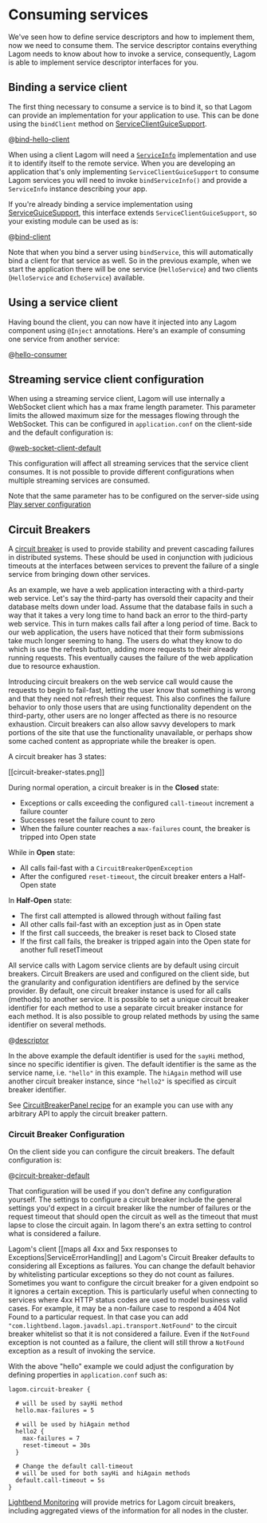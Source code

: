 # Consuming services

We've seen how to define service descriptors and how to implement them, now we need to consume them.  The service descriptor contains everything Lagom needs to know about how to invoke a service, consequently, Lagom is able to implement service descriptor interfaces for you.

## Binding a service client

The first thing necessary to consume a service is to bind it, so that Lagom can provide an implementation for your application to use.  This can be done using the `bindClient` method on [ServiceClientGuiceSupport](api/index.html?com/lightbend/lagom/javadsl/client/ServiceClientGuiceSupport.html).

@[bind-hello-client](code/docs/services/client/Module.java)

When using a client Lagom will need a [`ServiceInfo`](api/com/lightbend/lagom/javadsl/api/ServiceInfo.html) implementation and use it to identify itself to the remote service. When you are developing an application that's only implementing `ServiceClientGuiceSupport` to consume Lagom services you will need to invoke `bindServiceInfo()` and provide a `ServiceInfo` instance describing your app.

If you're already binding a service implementation using [ServiceGuiceSupport](api/index.html?com/lightbend/lagom/javadsl/server/ServiceGuiceSupport.html), this interface extends `ServiceClientGuiceSupport`, so your existing module can be used as is:

@[bind-client](code/docs/services/server/ServiceModule.java)

Note that when you bind a server using `bindService`, this will automatically bind a client for that service as well. So in the previous example, when we start the application there will be one service (`HelloService`) and two clients (`HelloService` and `EchoService`) available.


## Using a service client

Having bound the client, you can now have it injected into any Lagom component using `@Inject` annotations.  Here's an example of consuming one service from another service:

@[hello-consumer](code/docs/services/ServiceClients.java)

## Streaming service client configuration

When using a streaming service client, Lagom will use internally a WebSocket client which has a max frame length parameter. This parameter limits the allowed maximum size for the messages flowing through the WebSocket. This can be configured in `application.conf` on the client-side and the default configuration is:

@[web-socket-client-default](../../../../../service/core/client/src/main/resources/reference.conf)

This configuration will affect all streaming services that the service client consumes. It is not possible to provide different configurations when multiple streaming services are consumed.

Note that the same parameter has to be configured on the server-side using [Play server configuration](https://www.playframework.com/documentation/2.8.x/JavaWebSockets#Configuring-WebSocket-Frame-Length)

## Circuit Breakers

A [circuit breaker](https://martinfowler.com/bliki/CircuitBreaker.html) is used to provide stability and prevent cascading failures in distributed systems. These should be used in conjunction with judicious timeouts at the interfaces between services to prevent the failure of a single service from bringing down other services.

As an example, we have a web application interacting with a third-party web service. Let's say the third-party has oversold their capacity and their database melts down under load. Assume that the database fails in such a way that it takes a very long time to hand back an error to the third-party web service. This in turn makes calls fail after a long period of time. Back to our web application, the users have noticed that their form submissions take much longer seeming to hang. The users do what they know to do which is use the refresh button, adding more requests to their already running requests. This eventually causes the failure of the web application due to resource exhaustion.

Introducing circuit breakers on the web service call would cause the requests to begin to fail-fast, letting the user know that something is wrong and that they need not refresh their request. This also confines the failure behavior to only those users that are using functionality dependent on the third-party, other users are no longer affected as there is no resource exhaustion. Circuit breakers can also allow savvy developers to mark portions of the site that use the functionality unavailable, or perhaps show some cached content as appropriate while the breaker is open.

A circuit breaker has 3 states:

[[circuit-breaker-states.png]]

During normal operation, a circuit breaker is in the **Closed** state:

* Exceptions or calls exceeding the configured `call-timeout` increment a failure counter
* Successes reset the failure count to zero
* When the failure counter reaches a `max-failures` count, the breaker is tripped into Open state

While in **Open** state:

* All calls fail-fast with a `CircuitBreakerOpenException`
* After the configured `reset-timeout`, the circuit breaker enters a Half-Open state

In **Half-Open** state:

* The first call attempted is allowed through without failing fast
* All other calls fail-fast with an exception just as in Open state
* If the first call succeeds, the breaker is reset back to Closed state
* If the first call fails, the breaker is tripped again into the Open state for another full resetTimeout

All service calls with Lagom service clients are by default using circuit breakers. Circuit Breakers are used and configured on the client side, but the granularity and configuration identifiers are defined by the service provider. By default, one circuit breaker instance is used for all calls (methods) to another service. It is possible to set a unique circuit breaker identifier for each method to use a separate circuit breaker instance for each method. It is also possible to group related methods by using the same identifier on several methods.

@[descriptor](code/docs/services/HelloServiceWithCircuitBreaker.java)

In the above example the default identifier is used for the `sayHi` method, since no specific identifier is given. The default identifier is the same as the service name, i.e. `"hello"` in this example. The `hiAgain` method will use another circuit breaker instance, since `"hello2"` is specified as circuit breaker identifier.

See [CircuitBreakerPanel recipe](https://github.com/lagom/lagom-recipes/tree/master/circuitbreakerpanel/circuitbreakerpanel-java-mvn) for an example you can use with any arbitrary API to apply the circuit breaker pattern.

### Circuit Breaker Configuration

On the client side you can configure the circuit breakers. The default configuration is:

@[circuit-breaker-default](../../../../../service/core/client/src/main/resources/reference.conf)

That configuration will be used if you don't define any configuration yourself. The settings to configure a circuit breaker include the general settings you'd expect in a circuit breaker like the number of failures or the request timeout that should open the circuit as well as the timeout that must lapse to close the circuit again. In lagom there's an extra setting to control what is considered a failure.

Lagom's client [[maps all 4xx and 5xx responses to Exceptions|ServiceErrorHandling]] and Lagom's Circuit Breaker defaults to considering all Exceptions as failures. You can change the default behavior by whitelisting particular exceptions so they do not count as failures. Sometimes you want to configure the circuit breaker for a given endpoint so it ignores a certain exception. This is particularly useful when connecting to services where 4xx HTTP status codes are used to model business valid cases. For example, it may be a non-failure case to respond a 404 Not Found to a particular request. In that case you can add `"com.lightbend.lagom.javadsl.api.transport.NotFound"` to the circuit breaker whitelist so that it is not considered a failure. Even if the `NotFound` exception is not counted as a failure, the client will still throw a `NotFound` exception as a result of invoking the service.

With the above "hello" example we could adjust the configuration by defining properties in `application.conf` such as:

    lagom.circuit-breaker {

      # will be used by sayHi method
      hello.max-failures = 5

      # will be used by hiAgain method
      hello2 {
        max-failures = 7
        reset-timeout = 30s
      }

      # Change the default call-timeout
      # will be used for both sayHi and hiAgain methods
      default.call-timeout = 5s
    }

[Lightbend Monitoring](https://www.lightbend.com/products/monitoring) will provide metrics for Lagom circuit breakers, including aggregated views of the information for all nodes in the cluster.
